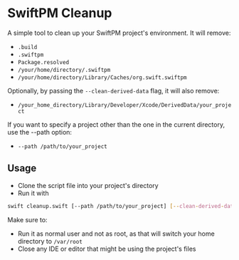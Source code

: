 # SwiftPM Cleanup

A simple tool to clean up your SwiftPM project's environment.
It will remove:
  - `.build`
  - `.swiftpm`
  - `Package.resolved`
  - `/your/home/directory/.swiftpm`
  - `/your/home/directory/Library/Caches/org.swift.swiftpm`

Optionally, by passing the `--clean-derived-data` flag, it will also remove:
  - `/your_home_directory/Library/Developer/Xcode/DerivedData/your_project`

If you want to specify a project other than the one in the current directory, use the --path option:

  - `--path /path/to/your_project`

## Usage

- Clone the script file into your project's directory
- Run it with 
```bash 
swift cleanup.swift [--path /path/to/your_project] [--clean-derived-data]
```

Make sure to:
  - Run it as normal user and not as root, as that will switch your home directory to `/var/root`
  - Close any IDE or editor that might be using the project's files
